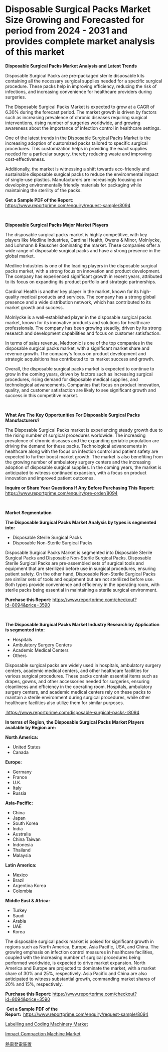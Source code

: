 <p><h1>Disposable Surgical Packs Market Size Growing and Forecasted for period from 2024 - 2031 and provides complete market analysis of this market</h1></p><p><strong>Disposable Surgical Packs Market Analysis and Latest Trends</strong></p>
<p><p>Disposable Surgical Packs are pre-packaged sterile disposable kits containing all the necessary surgical supplies needed for a specific surgical procedure. These packs help in improving efficiency, reducing the risk of infections, and increasing convenience for healthcare providers during surgeries.</p><p>The Disposable Surgical Packs Market is expected to grow at a CAGR of 6.30% during the forecast period. The market growth is driven by factors such as increasing prevalence of chronic diseases requiring surgical interventions, rising number of surgeries worldwide, and growing awareness about the importance of infection control in healthcare settings.</p><p>One of the latest trends in the Disposable Surgical Packs Market is the increasing adoption of customized packs tailored to specific surgical procedures. This customization helps in providing the exact supplies needed for a particular surgery, thereby reducing waste and improving cost-effectiveness.</p><p>Additionally, the market is witnessing a shift towards eco-friendly and sustainable disposable surgical packs to reduce the environmental impact of single-use plastics. Manufacturers are increasingly focusing on developing environmentally friendly materials for packaging while maintaining the sterility of the packs.</p></p>
<p><strong>Get a Sample PDF of the Report:&nbsp;</strong> <a href="https://www.reportprime.com/enquiry/request-sample/8094">https://www.reportprime.com/enquiry/request-sample/8094</a></p>
<p>&nbsp;</p>
<p><strong>Disposable Surgical Packs Major Market Players</strong></p>
<p><p>The disposable surgical packs market is highly competitive, with key players like Medline Industries, Cardinal Health, Owens & Minor, Molnlycke, and Lohmann & Rauscher dominating the market. These companies offer a wide range of disposable surgical packs and have a strong presence in the global market.</p><p>Medline Industries is one of the leading players in the disposable surgical packs market, with a strong focus on innovation and product development. The company has experienced significant growth in recent years, attributed to its focus on expanding its product portfolio and strategic partnerships.</p><p>Cardinal Health is another key player in the market, known for its high-quality medical products and services. The company has a strong global presence and a wide distribution network, which has contributed to its market growth and success.</p><p>Molnlycke is a well-established player in the disposable surgical packs market, known for its innovative products and solutions for healthcare professionals. The company has been growing steadily, driven by its strong research and development capabilities and focus on customer satisfaction.</p><p>In terms of sales revenue, Medtronic is one of the top companies in the disposable surgical packs market, with a significant market share and revenue growth. The company's focus on product development and strategic acquisitions has contributed to its market success and growth.</p><p>Overall, the disposable surgical packs market is expected to continue to grow in the coming years, driven by factors such as increasing surgical procedures, rising demand for disposable medical supplies, and technological advancements. Companies that focus on product innovation, quality, and customer satisfaction are likely to see significant growth and success in this competitive market.</p></p>
<p>&nbsp;</p>
<p><strong>What Are The Key Opportunities For Disposable Surgical Packs Manufacturers?</strong></p>
<p><p>The Disposable Surgical Packs market is experiencing steady growth due to the rising number of surgical procedures worldwide. The increasing prevalence of chronic diseases and the expanding geriatric population are driving the demand for these packs. Technological advancements in healthcare along with the focus on infection control and patient safety are expected to further boost market growth. The market is also benefiting from the growing number of ambulatory surgery centers and the increasing adoption of disposable surgical supplies. In the coming years, the market is anticipated to witness continued expansion, with a focus on product innovation and improved patient outcomes.</p></p>
<p><strong>Inquire or Share Your Questions If Any Before Purchasing This Report:</strong> <a href="https://www.reportprime.com/enquiry/pre-order/8094">https://www.reportprime.com/enquiry/pre-order/8094</a></p>
<p>&nbsp;</p>
<p><strong>Market Segmentation</strong></p>
<p><strong>The Disposable Surgical Packs Market Analysis by types is segmented into:</strong></p>
<p><ul><li>Disposable Sterile Surgical Packs</li><li>Disposable Non-Sterile Surgical Packs</li></ul></p>
<p><p>Disposable Surgical Packs Market is segmented into Disposable Sterile Surgical Packs and Disposable Non-Sterile Surgical Packs. Disposable Sterile Surgical Packs are pre-assembled sets of surgical tools and equipment that are sterilized before use in surgical procedures, ensuring patient safety. On the other hand, Disposable Non-Sterile Surgical Packs are similar sets of tools and equipment but are not sterilized before use. Both types provide convenience and efficiency in the operating room, with sterile packs being essential in maintaining a sterile surgical environment.</p></p>
<p><strong>Purchase this Report:&nbsp;</strong><a href="https://www.reportprime.com/checkout?id=8094&price=3590">https://www.reportprime.com/checkout?id=8094&price=3590</a></p>
<p>&nbsp;</p>
<p><strong>The Disposable Surgical Packs Market Industry Research by Application is segmented into:</strong></p>
<p><ul><li>Hospitals</li><li>Ambulatory Surgery Centers</li><li>Academic Medical Centers</li><li>Others</li></ul></p>
<p><p>Disposable surgical packs are widely used in hospitals, ambulatory surgery centers, academic medical centers, and other healthcare facilities for various surgical procedures. These packs contain essential items such as drapes, gowns, and other accessories needed for surgeries, ensuring cleanliness and efficiency in the operating room. Hospitals, ambulatory surgery centers, and academic medical centers rely on these packs to maintain a sterile environment during surgical procedures, while other healthcare facilities also utilize them for similar purposes.</p></p>
<p><a href="https://www.reportprime.com/disposable-surgical-packs-r8094">&nbsp;https://www.reportprime.com/disposable-surgical-packs-r8094</a></p>
<p><strong>In terms of Region, the Disposable Surgical Packs Market Players available by Region are:</strong></p>
<p>
    <p> <strong> North America: </strong>
        <ul>
            <li>United States</li>
            <li>Canada</li>
        </ul>
        </p> 
    <p> <strong> Europe: </strong>
        <ul>
            <li>Germany</li>
            <li>France</li>
            <li>U.K.</li>
            <li>Italy</li>
            <li>Russia</li>
        </ul>
        </p> 
    <p> <strong> Asia-Pacific: </strong>
        <ul>
            <li>China</li>
            <li>Japan</li>
            <li>South Korea</li>
            <li>India</li>
            <li>Australia</li>
            <li>China Taiwan</li>
            <li>Indonesia</li>
            <li>Thailand</li>
            <li>Malaysia</li>
        </ul>
        </p> 
    <p> <strong> Latin America: </strong>
        <ul>
            <li>Mexico</li>
            <li>Brazil</li>
            <li>Argentina Korea</li>
            <li>Colombia</li>
        </ul>
        </p> 
    <p> <strong> Middle East & Africa: </strong>
        <ul>
            <li>Turkey</li>
            <li>Saudi</li>
            <li>Arabia</li>
            <li>UAE</li>
            <li>Korea</li>
        </ul>
    </p>
    </p>
<p><p>The disposable surgical packs market is poised for significant growth in regions such as North America, Europe, Asia Pacific, USA, and China. The growing emphasis on infection control measures in healthcare facilities, coupled with the increasing number of surgical procedures being performed worldwide, is expected to drive market expansion. North America and Europe are projected to dominate the market, with a market share of 30% and 25%, respectively. Asia Pacific and China are also anticipated to witness substantial growth, commanding market shares of 20% and 15%, respectively.</p></p>
<p><strong>Purchase this Report: </strong><a href="https://www.reportprime.com/checkout?id=8094&price=3590">https://www.reportprime.com/checkout?id=8094&price=3590</a></p>
<p>&nbsp;<strong>Get a Sample PDF of the Report:&nbsp;&nbsp;</strong><a href="https://www.reportprime.com/enquiry/request-sample/8094">https://www.reportprime.com/enquiry/request-sample/8094</a></p>
<p><strong></strong></p>
<p><p><a href="https://www.linkedin.com/pulse/labelling-coding-machinery-market-share-evolution-growth-trends-uczhe">Labelling and Coding Machinery Market</a></p><p><a href="https://www.linkedin.com/pulse/impact-compaction-machine-market-trends-forecast-competitive-zurde">Impact Compaction Machine Market</a></p><p><a href="https://github.com/TysonKub/Market-Research-Report-List-1/blob/main/798270776988.md">熱電発電装置</a></p></p>